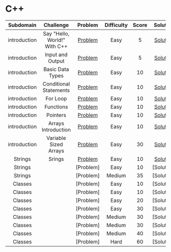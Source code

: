 # C++


|  Subdomain  |         Challenge         |          Problem          |          Difficulty          |          Score    |        Solution            |
| :---: | :-----------------------: | :-----------------------: | :--------------------------: | :---------------------: | :------------------------: |
|   introduction    |   Say "Hello, World!" With C++       |       [Problem](https://www.hackerrank.com/challenges/cpp-hello-world)        |    Easy      |    5   |           [Solution](https://github.com/Abdelrhman97/Hackerrank/blob/main/C%2B%2B/01%20-%20%20Introduction/01%20-%20Say%20%22Hello%2C%20World!%22%20With%20C%2B%2B.cpp)                 |
|   introduction    |   Input and Output       |       [Problem](https://www.hackerrank.com/challenges/cpp-input-and-output)        |    Easy      |    5   |           [Solution](https://github.com/Abdelrhman97/Hackerrank/blob/main/C%2B%2B/01%20-%20%20Introduction/02%20-%20Input%20and%20Output.cpp)                 |
|   introduction    |   Basic Data Types       |       [Problem](https://www.hackerrank.com/challenges/c-tutorial-basic-data-types)        |    Easy      |    10   |           [Solution](https://github.com/Abdelrhman97/Hackerrank/blob/main/C%2B%2B/01%20-%20%20Introduction/03%20-%20Basic%20Data%20Types.cpp)                 |
|   introduction    |   Conditional Statements       |       [Problem](https://www.hackerrank.com/challenges/c-tutorial-conditional-if-else)        |    Easy      |    10   |           [Solution](https://github.com/Abdelrhman97/Hackerrank/blob/main/C%2B%2B/01%20-%20%20Introduction/04%20-%20Conditional%20Statements.cpp)                 |
|   introduction    |   For Loop      |       [Problem](https://www.hackerrank.com/challenges/c-tutorial-for-loop)        |    Easy      |    10   |           [Solution](https://github.com/Abdelrhman97/Hackerrank/blob/main/C%2B%2B/01%20-%20%20Introduction/06%20-%20Functions.cpp)                 |
|   introduction    |   Functions          |       [Problem](https://www.hackerrank.com/challenges/c-tutorial-functions)        |    Easy      |    10   |           [Solution](https://github.com/Abdelrhman97/Hackerrank/blob/main/C%2B%2B/01%20-%20%20Introduction/06%20-%20Functions.cpp)                 |
|   introduction    |   Pointers          |       [Problem](https://www.hackerrank.com/challenges/c-tutorial-pointer)        |    Easy      |    10   |           [Solution](https://github.com/Abdelrhman97/Hackerrank/blob/main/C%2B%2B/01%20-%20%20Introduction/07%20-%20Pointers.cpp)                 |
|   introduction    |   Arrays Introduction          |       [Problem](https://www.hackerrank.com/challenges/arrays-introduction)        |    Easy      |    10   |           [Solution](https://github.com/Abdelrhman97/Hackerrank/blob/main/C%2B%2B/01%20-%20%20Introduction/08%20-%20Arrays%20Introduction.cpp)                 |
|   introduction    |   Variable Sized Arrays          |       [Problem](https://www.hackerrank.com/challenges/variable-sized-arrays)        |    Easy      |    30   |           [Solution](https://github.com/Abdelrhman97/Hackerrank/blob/main/C%2B%2B/01%20-%20%20Introduction/09%20-%20Variable%20Sized%20Arrays.cpp)                 |
|   Strings    |     Srings        |       [Problem](https://www.hackerrank.com/challenges/c-tutorial-strings)        |    Easy      |    10   |           [Solution](https://github.com/Abdelrhman97/Hackerrank/blob/main/C%2B%2B/02%20-%20Strings/01%20-%20Strings.cpp)                 |
|   Strings    |             |       [Problem]        |    Easy      |    10   |           [Solution]                 |
|   Strings    |             |       [Problem]        |    Medium      |    35   |           [Solution]                 |
|   Classes    |             |       [Problem]        |    Easy      |    10   |           [Solution]                 |
|   Classes    |             |       [Problem]        |    Easy      |    10   |           [Solution]                 |
|   Classes    |             |       [Problem]        |    Easy      |    20   |           [Solution]                 |
|   Classes    |             |       [Problem]        |    Easy      |    30   |           [Solution]                 |
|   Classes    |             |       [Problem]        |    Medium      |    30   |           [Solution]                 |
|   Classes    |             |       [Problem]        |    Medium      |    30   |           [Solution]                 |
|   Classes    |             |       [Problem]        |    Medium     |    40   |           [Solution]                 |
|   Classes    |             |       [Problem]        |    Hard     |    60   |           [Solution]                 |
